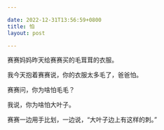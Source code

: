 ```yaml
---

date: 2022-12-31T13:56:59+0800
title: 怕
layout: post

---
```


赛赛妈妈昨天给赛赛买的毛茸茸的衣服。

我今天抱着赛赛说，你的衣服太多毛了，爸爸怕。

赛赛问，你为啥怕毛毛？

我说，你为啥怕大叶子。

赛赛一边用手比划，一边说，“大叶子边上有这样的刺。”
